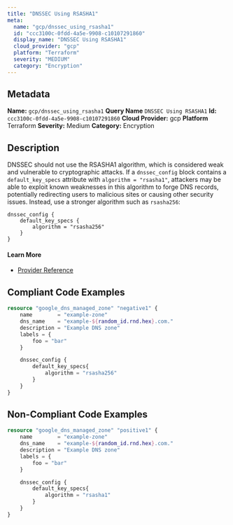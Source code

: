 ```yaml
---
title: "DNSSEC Using RSASHA1"
meta:
  name: "gcp/dnssec_using_rsasha1"
  id: "ccc3100c-0fdd-4a5e-9908-c10107291860"
  display_name: "DNSSEC Using RSASHA1"
  cloud_provider: "gcp"
  platform: "Terraform"
  severity: "MEDIUM"
  category: "Encryption"
---
```

## Metadata
**Name:** `gcp/dnssec_using_rsasha1`
**Query Name** `DNSSEC Using RSASHA1`
**Id:** `ccc3100c-0fdd-4a5e-9908-c10107291860`
**Cloud Provider:** gcp
**Platform** Terraform
**Severity:** Medium
**Category:** Encryption
## Description
DNSSEC should not use the RSASHA1 algorithm, which is considered weak and vulnerable to cryptographic attacks. If a `dnssec_config` block contains a `default_key_specs` attribute with `algorithm = "rsasha1"`, attackers may be able to exploit known weaknesses in this algorithm to forge DNS records, potentially redirecting users to malicious sites or causing other security issues. Instead, use a stronger algorithm such as `rsasha256`:

```
dnssec_config {
    default_key_specs {
        algorithm = "rsasha256"
    }
}
```

#### Learn More

 - [Provider Reference](https://registry.terraform.io/providers/hashicorp/google/latest/docs/resources/dns_managed_zone#algorithm)


## Compliant Code Examples
```terraform
resource "google_dns_managed_zone" "negative1" {
    name        = "example-zone"
    dns_name    = "example-${random_id.rnd.hex}.com."
    description = "Example DNS zone"
    labels = {
        foo = "bar"
    }

    dnssec_config {
        default_key_specs{
            algorithm = "rsasha256"
        }
    }
}


```
## Non-Compliant Code Examples
```terraform
resource "google_dns_managed_zone" "positive1" {
    name        = "example-zone"
    dns_name    = "example-${random_id.rnd.hex}.com."
    description = "Example DNS zone"
    labels = {
        foo = "bar"
    }

    dnssec_config {
        default_key_specs{
            algorithm = "rsasha1"
        }
    }
}

```
